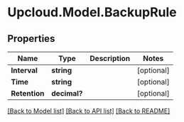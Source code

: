 # Upcloud.Model.BackupRule
## Properties

Name | Type | Description | Notes
------------ | ------------- | ------------- | -------------
**Interval** | **string** |  | [optional] 
**Time** | **string** |  | [optional] 
**Retention** | **decimal?** |  | [optional] 

[[Back to Model list]](../README.md#documentation-for-models) [[Back to API list]](../README.md#documentation-for-api-endpoints) [[Back to README]](../README.md)

